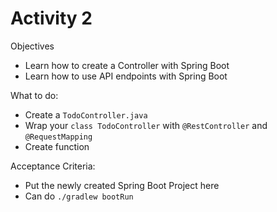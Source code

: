 # Activity 2

Objectives
- Learn how to create a Controller with Spring Boot
- Learn how to use API endpoints with Spring Boot

What to do:
- Create a `TodoController.java`
- Wrap your `class TodoController` with `@RestController` and `@RequestMapping`
- Create function 

Acceptance Criteria:
- Put the newly created Spring Boot Project here
- Can do `./gradlew bootRun`
